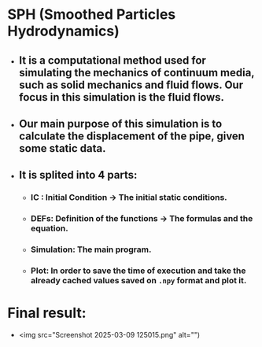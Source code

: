 # SPH (Smoothed Particles Hydrodynamics) 
- ## It is a computational method used for simulating the mechanics of continuum media, such as solid mechanics and fluid flows. Our focus in this simulation is the fluid flows.
- ## Our main purpose of this simulation is to calculate the displacement of the pipe, given some static data.
- ## It is splited into 4 parts:
  - ### IC : Initial Condition -> The initial static conditions.
  - ### DEFs: Definition of the functions -> The formulas and the equation.
  - ### Simulation: The main program.
  - ### Plot: In order to save the time of execution and take the already cached values saved on `.npy` format and plot it.

# Final result: 
- <img src="Screenshot 2025-03-09 125015.png" alt="")
